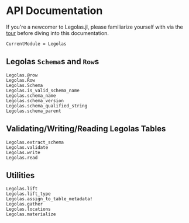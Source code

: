 # API Documentation

If you're a newcomer to Legolas.jl, please familiarize yourself with via the [tour](https://github.com/beacon-biosignals/Legolas.jl/blob/master/examples/tour.jl) before diving into this documentation.

```@meta
CurrentModule = Legolas
```

## Legolas `Schema`s and `Row`s

```@docs
Legolas.@row
Legolas.Row
Legolas.Schema
Legolas.is_valid_schema_name
Legolas.schema_name
Legolas.schema_version
Legolas.schema_qualified_string
Legolas.schema_parent
```

## Validating/Writing/Reading Legolas Tables

```@docs
Legolas.extract_schema
Legolas.validate
Legolas.write
Legolas.read
```

## Utilities

```@docs
Legolas.lift
Legolas.lift_type
Legolas.assign_to_table_metadata!
Legolas.gather
Legolas.locations
Legolas.materialize
```
